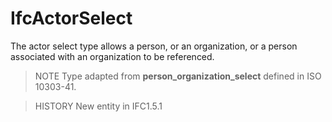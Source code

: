 # IfcActorSelect

The actor select type allows a person, or an organization, or a person associated with an organization to be referenced.
<!-- end of short definition -->

> NOTE Type adapted from **person_organization_select** defined in ISO 10303-41.

> HISTORY New entity in IFC1.5.1
